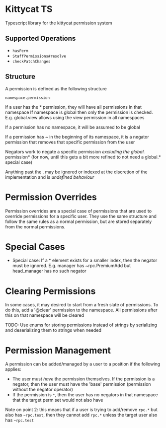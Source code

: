 # Kittycat TS

Typescript library for the kittycat permission system

## Supported Operations

-   `hasPerm`
-   `StaffPermissions#resolve`
-   `checkPatchChanges`

## Structure

A permission is defined as the following structure

`namespace.permission`

If a user has the \* permission, they will have all permissions in that namespace
If namespace is global then only the permission is checked. E.g. global.view allows using the view permission in all namespaces

If a permission has no namespace, it will be assumed to be global

If a permission has ~ in the beginning of its namespace, it is a negator permission that removes that specific permission from the user

Negators work to negate a specific permission _excluding the global._ permission* (for now, until this gets a bit more refined to not need a global.* special case)

Anything past the <namespace>.<permission> may be ignored or indexed at the discretion of the implementation and is _undefined behaviour_

# Permission Overrides

Permission overrides are a special case of permissions that are used to override permissions for a specific user.
They use the same structure and follow the same rules as a normal permission, but are stored separately from the normal permissions.

# Special Cases

-   Special case: If a \* element exists for a smaller index, then the negator must be ignored. E.g. manager has ~rpc.PremiumAdd but head_manager has no such negator

# Clearing Permissions

In some cases, it may desired to start from a fresh slate of permissions. To do this, add a '@clear' permission to the namespace. All permissions after this on that namespace will be cleared

TODO: Use enums for storing permissions instead of strings by serializing and deserializing them to strings when needed

# Permission Management

A permission can be added/managed by a user to a position if the following applies:

-   The user must _have_ the permission themselves. If the permission is a negator, then the user must have the 'base' permission (permission without the negator operator)
-   If the permission is `*`, then the user has no negators in that namespace that the target perm set would not also have

Note on point 2: this means that if a user is trying to add/remove `rpc.*` but also has `~rpc.test`, then they cannot add `rpc.*` unless the target user also has `~rpc.test`
